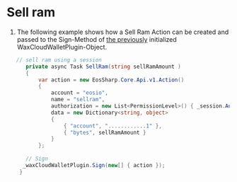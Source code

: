 # Sell ram

1. The following example shows how a Sell Ram Action can be created and passed to the Sign-Method of [the previously](https://liquiidio.gitbook.io/unity-plugin-suite/v/wcwunity/examples/example_a) initialized WaxCloudWalletPlugin-Object.

```csharp
   // sell ram using a session
      private async Task SellRam(string sellRamAmount )
      {
          var action = new EosSharp.Core.Api.v1.Action()
          {
              account = "eosio",
              name = "sellram",
              authorization = new List<PermissionLevel>() { _session.Auth },
              data = new Dictionary<string, object>
              {
                  { "account", "............1" },
                  { "bytes", sellRamAmount }
              }
          };
		
	  // Sign 
	 _waxCloudWalletPlugin.Sign(new[] { action });
	}
```
